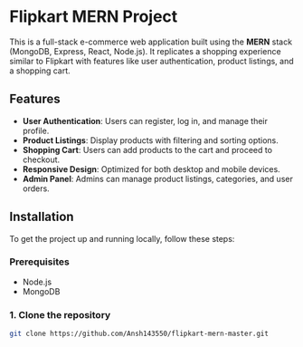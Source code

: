 
# Flipkart MERN Project

This is a full-stack e-commerce web application built using the **MERN** stack (MongoDB, Express, React, Node.js). It replicates a shopping experience similar to Flipkart with features like user authentication, product listings, and a shopping cart.

## Features

- **User Authentication**: Users can register, log in, and manage their profile.
- **Product Listings**: Display products with filtering and sorting options.
- **Shopping Cart**: Users can add products to the cart and proceed to checkout.
- **Responsive Design**: Optimized for both desktop and mobile devices.
- **Admin Panel**: Admins can manage product listings, categories, and user orders.

## Installation

To get the project up and running locally, follow these steps:

### Prerequisites

- Node.js
- MongoDB

### 1. Clone the repository

```bash
git clone https://github.com/Ansh143550/flipkart-mern-master.git

